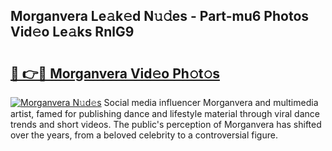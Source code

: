 ## Morganvera Le𝚊k𝚎d N𝚞𝚍es - Part-mu6 Photos Vid𝚎o Le𝚊ks RnlG9

# <h2><a href="http://fbevevc.evod.top/?m=Morganvera">🔗 👉🔴 Morganvera Vid𝚎o Ph𝚘t𝚘s</a></h2>

[![Morganvera N𝚞d𝚎s](https://i.imgur.com/8V9OHl7.gif)](http://fbevevc.evod.top/?m=Morganvera)
Social media influencer Morganvera and multimedia artist, famed for publishing dance and lifestyle material through viral dance trends and short videos. The public's perception of Morganvera has shifted over the years, from a beloved celebrity to a controversial figure. 
